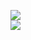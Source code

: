 [![](https://img.shields.io/badge/Made%20With-Github%20Spray-lightgrey.svg?style=for-the-badge&logo=github)](https://github.com/Annihil/github-spray#534)  
[![](https://i.imgur.com/2DrTn0Z.gif)](https://github.com/Annihil/github-spray)